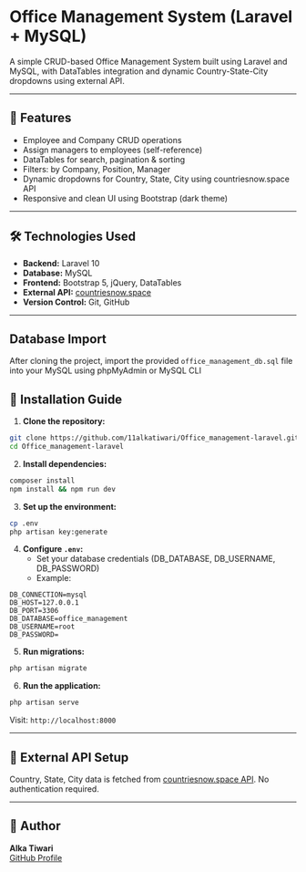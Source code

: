 # Office Management System (Laravel + MySQL)

A simple CRUD-based Office Management System built using Laravel and MySQL, with DataTables integration and dynamic Country-State-City dropdowns using external API.

---

## 🚀 Features

- Employee and Company CRUD operations
- Assign managers to employees (self-reference)
- DataTables for search, pagination & sorting
- Filters: by Company, Position, Manager
- Dynamic dropdowns for Country, State, City using countriesnow.space API
- Responsive and clean UI using Bootstrap (dark theme)

---

## 🛠️ Technologies Used

- **Backend:** Laravel 10
- **Database:** MySQL
- **Frontend:** Bootstrap 5, jQuery, DataTables
- **External API:** [countriesnow.space](https://countriesnow.space)
- **Version Control:** Git, GitHub

---

## Database Import 

After cloning the project, import the provided `office_management_db.sql` file into your MySQL using phpMyAdmin or MySQL CLI

## 📁 Installation Guide

1. **Clone the repository:**

```bash
git clone https://github.com/11alkatiwari/Office_management-laravel.git
cd Office_management-laravel
```

2. **Install dependencies:**

```bash
composer install
npm install && npm run dev
```

3. **Set up the environment:**

```bash
cp .env
php artisan key:generate
```

4. **Configure `.env`:**  
   - Set your database credentials (DB_DATABASE, DB_USERNAME, DB_PASSWORD)
   - Example:

```env
DB_CONNECTION=mysql
DB_HOST=127.0.0.1
DB_PORT=3306
DB_DATABASE=office_management
DB_USERNAME=root
DB_PASSWORD=
```

5. **Run migrations:**

```bash
php artisan migrate
```

6. **Run the application:**

```bash
php artisan serve
```

Visit: `http://localhost:8000`

---

## 🔗 External API Setup

Country, State, City data is fetched from [countriesnow.space API](https://countriesnow.space). No authentication required.

---

## 🙋 Author

**Alka Tiwari**  
[GitHub Profile](https://github.com/11alkatiwari)
